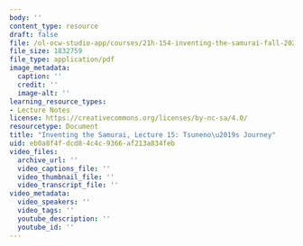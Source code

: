 ```yaml
---
body: ''
content_type: resource
draft: false
file: /ol-ocw-studio-app/courses/21h-154-inventing-the-samurai-fall-2022/mit21h_154_f22_lec15.pdf
file_size: 1832759
file_type: application/pdf
image_metadata:
  caption: ''
  credit: ''
  image-alt: ''
learning_resource_types:
- Lecture Notes
license: https://creativecommons.org/licenses/by-nc-sa/4.0/
resourcetype: Document
title: "Inventing the Samurai, Lecture 15: Tsuneno\u2019s Journey"
uid: eb0a8f4f-dcd8-4c4c-9366-af213a834feb
video_files:
  archive_url: ''
  video_captions_file: ''
  video_thumbnail_file: ''
  video_transcript_file: ''
video_metadata:
  video_speakers: ''
  video_tags: ''
  youtube_description: ''
  youtube_id: ''
---
```


